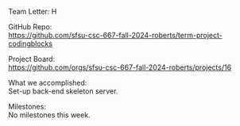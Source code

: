 Team Letter: H

GitHub Repo:  
https://github.com/sfsu-csc-667-fall-2024-roberts/term-project-codingblocks

Project Board:  
https://github.com/orgs/sfsu-csc-667-fall-2024-roberts/projects/16

What we accomplished:  
Set-up back-end skeleton server.

Milestones:  
No milestones this week.
